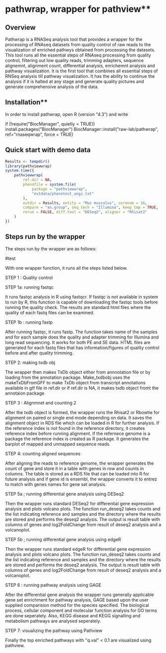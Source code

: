 # pathwrap, wrapper for pathview**

## Overview

Pathwrap is a RNASeq analysis tool that provides a wrapper for the processing of RNAseq datasets from quality control of raw reads to the visualization of enriched pathwys obtained from processing the datasets. This tool runs all the essential steps of RNAseq processing from quality control, filtering out low quality reads, trimming adapters, sequence alignemnt, alignment count, differential analysis, enrichemnt analysis and pathway visualization. It is the first tool that combines all essential steps of RNSeq analysis till pathway visualization. It has the ability to continue the analysis if it is halted at any stage and generate quality pictures and generate comprehensive analysis of the data. 

## Installation**
In order to install pathwrap, open R (version "4.3") and write

if (!require("BiocManager", quietly = TRUE))
    install.packages("BiocManager")
BiocManager::install("raw-lab/pathwrap", ref="rnaseqwrap", force = TRUE)

## Quick start with demo data 
``` r
Results <- tempdir()
library(pathviewwrap)
system.time({
    pathviewwrap(
        ref.dir = NA,
        phenofile = system.file(
            package = "pathviewwrap",
            "extdata/phenotest_ungz.txt"
        ),
        outdir = Results, entity = "Mus musculus", corenum = 16,
        compare = "as.group", seq_tech = "Illumina", keep_tmp = TRUE,
        rerun = FALSE, diff.tool = "DESeq2", aligner = "Rhisat2"
    )
})
```

## Steps run by the wrapper 
The steps run by the wrapper are as follows:

#test

With one wrapper function, it runs all the steps listed below. 

STEP 1 : Quality control

STEP 1a: running fastqc

It runs fastqc analysis in R using fastqcr. If fastqc is not available in system to run by R, this function is capable of downloading the fastqc tools before running the quality check. The results are standard html files where the quality of each fastq files can be examined.

STEP 1b : running fastp

After running fastqc, it runs fastp. The function takes name of the samples and for each sample does the quality and adapter trimming for Illumina and long read sequencing. It works for both PE and SE data. HTML files are generated for each fastq files that has information/figures of quality control before and after quality trimming.

STEP 2: making txdb obj

The wrapper then makes TxDb object either from annnotation file or by loading from the annotation package. Make_txdbobj uses the makeTxDbFromGFF to make TxDb object from transcript annotations available in gtf file in ref.dir or if ref.dir is NA, it makes txdb object fromt the annotaion package

STEP 3 : Alignmnet and counting 2 

After the txdb object is formed, the wrapper runs the Rhisat2 or Rbowtie for alignment on paired or single end mode depending on data. It saves the alignment object in RDS file which can be loaded in R for further analysis. If the reference index is not found in the reference directory, it creates reference index before running alignment. If the refernece genome is a package the reference index is created as R package. It generates the barplot of mapped and unmapped sequence reads.

STEP 4: counting aligned sequences

After aligning the reads to reference genome, the wrapper generates the count of gene and store it in a table with genes in row and counts in columns. The table is stored as a RDS file that can be loaded into R for future analysis and if gene id is ensembl, the wrapper converts it to entrez to match with genes names for gene set analysis. 

STEP 5a ; running differential gene analysis using DESeq2

Then the wrapper runs standard DESeq2 for differential gene expression analysis and plots volcano plots. The function run_deseq2 takes counts and the list indicating reference and samples and the directory where the results are stored and performs the deseq2 analysis. The output is result table with columns of genes and log2FoldChange from result of deseq2 analysis and a volcanoplot.


STEP 5b ; running differential gene analysis using edgeR

Then the wrapper runs standard edgeR for differential gene expression analysis and plots volcano plots. The function run_deseq2 takes counts and the list indicating reference and samples and the directory where the results are stored and performs the deseq2 analysis. The output is result table with columns of genes and log2FoldChange from result of deseq2 analysis and a volcanoplot.

STEP 6 : running pathway analysis using GAGE 

After the differential gene analysis the wrapper runs generally applicable gene set enrichment for pathway analysis, GAGE based upon the user supplied comparision method for the species specified. The biological process, cellular component and molecular function analysis for GO terms are done seperately. Also, KEGG disease and KEGG signalling and metabolism pathways are analysed seperately. 

STEP 7: visualizing the pathway using Pathview

Finally the top enriched pathways with  "q.val" < 0.1 are visualized using pathview.

